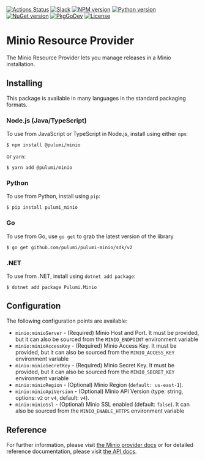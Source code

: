 [![Actions Status](https://github.com/pulumi/pulumi-minio/workflows/master/badge.svg)](https://github.com/pulumi/pulumi-minio/actions)
[![Slack](http://www.pulumi.com/images/docs/badges/slack.svg)](https://slack.pulumi.com)
[![NPM version](https://badge.fury.io/js/%40pulumi%2Fminio.svg)](https://www.npmjs.com/package/@pulumi/minio)
[![Python version](https://badge.fury.io/py/pulumi-minio.svg)](https://pypi.org/project/pulumi-minio)
[![NuGet version](https://badge.fury.io/nu/pulumi.minio.svg)](https://badge.fury.io/nu/pulumi.minio)
[![PkgGoDev](https://pkg.go.dev/badge/github.com/pulumi/pulumi-minio/sdk/go)](https://pkg.go.dev/github.com/pulumi/pulumi-minio/sdk/go)
[![License](https://img.shields.io/npm/l/%40pulumi%2Fpulumi.svg)](https://github.com/pulumi/pulumi-minio/blob/master/LICENSE)

# Minio Resource Provider

The Minio Resource Provider lets you manage releases in a Minio installation.

## Installing

This package is available in many languages in the standard packaging formats.

### Node.js (Java/TypeScript)

To use from JavaScript or TypeScript in Node.js, install using either `npm`:

    $ npm install @pulumi/minio

or `yarn`:

    $ yarn add @pulumi/minio

### Python

To use from Python, install using `pip`:

    $ pip install pulumi_minio

### Go

To use from Go, use `go get` to grab the latest version of the library

    $ go get github.com/pulumi/pulumi-minio/sdk/v2

### .NET

To use from .NET, install using `dotnet add package`:

    $ dotnet add package Pulumi.Minio

## Configuration

The following configuration points are available:

* `minio:minioServer` - (Required) Minio Host and Port. It must be provided, but
  it can also be sourced from the `MINIO_ENDPOINT` environment variable
* `minio:minioAccessKey` - (Required) Minio Access Key. It must be provided, but
  it can also be sourced from the `MINIO_ACCESS_KEY` environment variable
* `minio:minioSecretKey` - (Required) Minio Secret Key. It must be provided, but
  it can also be sourced from the `MINIO_SECRET_KEY` environment variable
* `minio:minioRegion` - (Optional) Minio Region (`default: us-east-1`).
* `minio:minioApiVersion` - (Optional) Minio API Version (type: string, options: `v2` or `v4`, default: `v4`).
* `minio:minioSsl` - (Optional) Minio SSL enabled (default: `false`). It can also be sourced from the
  `MINIO_ENABLE_HTTPS` environment variable


## Reference

For further information, please visit [the Minio provider docs](https://www.pulumi.com/docs/intro/cloud-providers/minio)
or for detailed reference documentation, please visit [the API docs](https://www.pulumi.com/docs/reference/pkg/minio).
